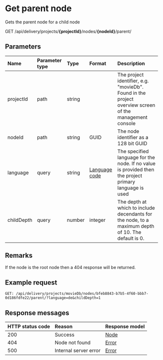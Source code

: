 # Get parent node

Gets the parent node for a child node

<span class="label label--get">GET</span> /api/delivery/projects/**{projectId}**/nodes/**{nodeId}**/parent/

## Parameters

| Name | Parameter type | Type | Format | Description |
|:-|:-|:-|:-|:-|
| projectId | path | string | | The project identifier, e.g. "movieDb". Found in the project overview screen of the management console |
| nodeId | path | string | GUID | The node identifier as a 128 bit GUID |
| language | query | string | [Language code](/localization.md) | The specified language for the node. If no value is provided then the project primary language is used |
| childDepth | query | number | integer | The depth at which to include decendants for the node, to a maximum depth of 10. The default is 0.  |

## Remarks

If the node is the root node then a 404 response will be returned.

## Example request

```http
GET: /api/delivery/projects/movieDb/nodes/bfeb8843-b7b5-4f60-bbb7-0d186fdfe22/parent/?language=de&childDepth=1
```

## Response messages

| HTTP status code | Reason | Response model |
|:-|:-|:-|
| 200 | Success | [Node](/model/node.md) |
| 404 | Node not found | [Error](/key-concepts/errors.md) |
| 500 | Internal server error | [Error](/key-concepts/errors.md) |